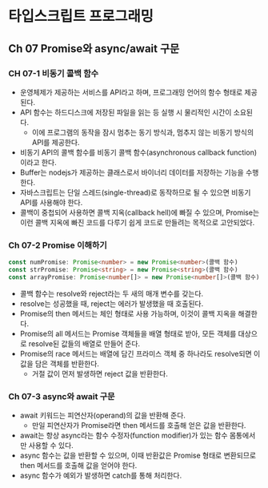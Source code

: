 # 타입스크립트 프로그래밍

## Ch 07 Promise와 async/await 구문

### CH 07-1 비동기 콜백 함수

- 운영체제가 제공하는 서비스를 API라고 하며, 프로그래밍 언어의 함수 형태로 제공된다.
- API 함수는 하드디스크에 저장된 파일을 읽는 등 실행 시 물리적인 시간이 소요된다.
  - 이에 프로그램의 동작을 잠시 멈추는 동기 방식과, 멈추지 않는 비동기 방식의 API를 제공한다.
- 비동기 API의 콜백 함수를 비동기 콜백 함수(asynchronous callback function)이라고 한다.
- Buffer는 nodejs가 제공하는 클래스로서 바이너리 데이터를 저장하는 기능을 수행한다.
- 자바스크립트는 단일 스레드(single-thread)로 동작하므로 될 수 있으면 비동기 API를 사용해야 한다.
- 콜백이 중첩되어 사용하면 콜백 지옥(callback hell)에 빠질 수 있으며, Promise는 이런 콜백 지옥에 빠진 코드를 다루기 쉽게 코드로 만들려는 목적으로 고안되었다.

### Ch 07-2 Promise 이해하기

```typescript
const numPromise: Promise<number> = new Promise<number>(콜백 함수)
const strPromise: Promise<string> = new Promise<string>(콜백 함수)
const arrayPromise: Promise<number[]> = new Promise<number[]>(콜백 함수)
```

- 콜백 함수는 resolve와 reject라는 두 새의 매개 변수를 갖는다.
- resolve는 성공했을 때, reject는 에러가 발생했을 때 호출된다.
- Promise의 then 메서드는 체인 형태로 사용 가능하며, 이것이 콜백 지옥을 해결한다.
- Promise의 all 메서드는 Promise 객체들을 배열 형태로 받아, 모든 객체를 대상으로 resolve된 값들의 배열로 만들어 준다.
- Promise의 race 메서드는 배열에 담긴 프라미스 객체 중 하나라도 resolve되면 이 값을 담은 객체를 반환한다.
  - 거절 값이 먼저 발생하면 reject 값을 반환한다.

### Ch 07-3 async와 await 구문

- await 키워드는 피연산자(operand)의 값을 반환해 준다.
  - 만일 피연산자가 Promise라면 then 메서드를 호출해 얻은 값을 반환한다.
- await는 항상 async라는 함수 수정자(function modifier)가 있는 함수 몸통에서만 사용할 수 있다.
- async 함수는 값을 반환할 수 있으며, 이때 반환값은 Promise 형태로 변환되므로 then 메서드를 호출해 값을 얻어야 한다.
- async 함수가 예외가 발생하면 catch를 통해 처리한다.
